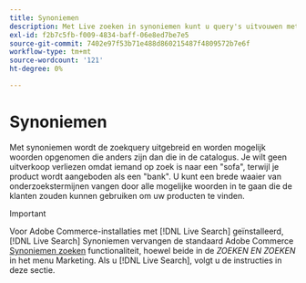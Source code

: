```yaml
---
title: Synoniemen
description: Met Live zoeken in synoniemen kunt u query's uitvouwen met woorden die afwijken van die in uw catalogus.
exl-id: f2b7c5fb-f009-4834-baff-06e8ed7be7e5
source-git-commit: 7402e97f53b71e488d860215487f4809572b7e6f
workflow-type: tm+mt
source-wordcount: '121'
ht-degree: 0%

---
```


# Synoniemen

Met synoniemen wordt de zoekquery uitgebreid en worden mogelijk woorden opgenomen die anders zijn dan die in de catalogus. Je wilt geen uitverkoop verliezen omdat iemand op zoek is naar een &quot;sofa&quot;, terwijl je product wordt aangeboden als een &quot;bank&quot;. U kunt een brede waaier van onderzoekstermijnen vangen door alle mogelijke woorden in te gaan die de klanten zouden kunnen gebruiken om uw producten te vinden.

>[!IMPORTANT]
>
>Voor Adobe Commerce-installaties met [!DNL Live Search] geïnstalleerd, [!DNL Live Search] Synoniemen vervangen de standaard Adobe Commerce [Synoniemen zoeken](https://docs.magento.com/user-guide/marketing/search-synonyms.html) functionaliteit, hoewel beide in de *ZOEKEN EN ZOEKEN* in het menu Marketing. Als u [!DNL Live Search], volgt u de instructies in deze sectie.
